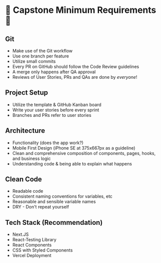 # :pinching_hand: Capstone Minimum Requirements :pinching_hand:

## Git

- Make use of the Git workflow
- Use one branch per feature
- Utilize small commits
- Every PR on GitHub should follow the Code Review guidelines
- A merge only happens after QA approval
- Reviews of User Stories, PRs and QAs are done by _everyone_!

## Project Setup

- Utilize the template & GitHub Kanban board
- Write your user stories before every sprint
- Branches and PRs refer to user stories

## Architecture

- Functionality (does the app work?)
- Mobile First Design (iPhone SE at 375x667px as a guideline)
- Clean and comprehensive composition of components, pages, hooks, and business logic
- Understanding code & being able to explain what happens

## Clean Code

- Readable code
- Consistent naming conventions for variables, etc
- Reasonable and sensible variable names
- DRY - Don't repeat yourself

## Tech Stack (Recommendation)

- Next.JS
- React-Testing Library
- React Components
- CSS with Styled Components
- Vercel Deployment
